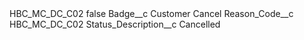 <?xml version="1.0" encoding="UTF-8"?>
<CustomMetadata xmlns="http://soap.sforce.com/2006/04/metadata" xmlns:xsi="http://www.w3.org/2001/XMLSchema-instance" xmlns:xsd="http://www.w3.org/2001/XMLSchema">
    <label>HBC_MC_DC_C02</label>
    <protected>false</protected>
    <values>
        <field>Badge__c</field>
        <value xsi:type="xsd:string">Customer Cancel</value>
    </values>
    <values>
        <field>Reason_Code__c</field>
        <value xsi:type="xsd:string">HBC_MC_DC_C02</value>
    </values>
    <values>
        <field>Status_Description__c</field>
        <value xsi:type="xsd:string">Cancelled</value>
    </values>
</CustomMetadata>
